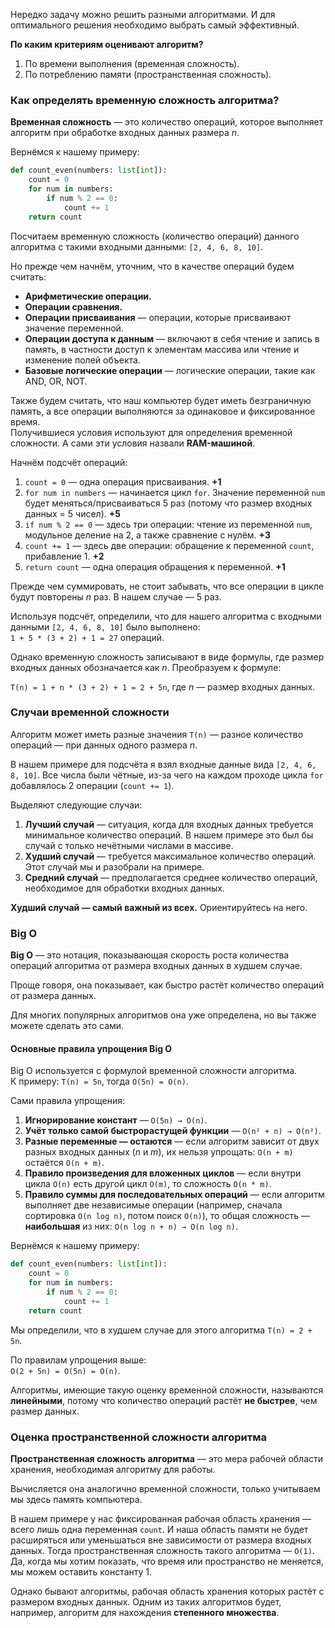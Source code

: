 Нередко задачу можно решить разными алгоритмами. И для оптимального решения необходимо выбрать самый эффективный.  

**По каким критериям оценивают алгоритм?**  
1. По времени выполнения (временная сложность).  
2. По потреблению памяти (пространственная сложность).  

### Как определять временную сложность алгоритма?  
**Временная сложность** — это количество операций, которое выполняет алгоритм при обработке входных данных размера *n*.  

Вернёмся к нашему примеру:  
```python
def count_even(numbers: list[int]):
    count = 0
    for num in numbers:
        if num % 2 == 0:
            count += 1
    return count
```  

Посчитаем временную сложность (количество операций) данного алгоритма с такими входными данными: `[2, 4, 6, 8, 10]`.  

Но прежде чем начнём, уточним, что в качестве операций будем считать:  
- **Арифметические операции.**  
- **Операции сравнения.**  
- **Операции присваивания** — операции, которые присваивают значение переменной.  
- **Операции доступа к данным** — включают в себя чтение и запись в память, в частности доступ к элементам массива или чтение и изменение полей объекта.  
- **Базовые логические операции** — логические операции, такие как AND, OR, NOT.  

Также будем считать, что наш компьютер будет иметь безграничную память, а все операции выполняются за одинаковое и фиксированное время.  
Получившиеся условия используют для определения временной сложности. А сами эти условия назвали **RAM-машиной**.  

Начнём подсчёт операций:  
1. `count = 0` — одна операция присваивания. **+1**  
2. `for num in numbers` — начинается цикл `for`. Значение переменной `num` будет меняться/присваиваться 5 раз (потому что размер входных данных = 5 чисел). **+5**  
3. `if num % 2 == 0` — здесь три операции: чтение из переменной `num`, модульное деление на 2, а также сравнение с нулём. **+3**  
4. `count += 1` — здесь две операции: обращение к переменной `count`, прибавление 1. **+2**  
5. `return count` — одна операция обращения к переменной. **+1**  

Прежде чем суммировать, не стоит забывать, что все операции в цикле будут повторены *n* раз. В нашем случае — 5 раз.  

Используя подсчёт, определили, что для нашего алгоритма с входными данными `[2, 4, 6, 8, 10]` было выполнено:  
`1 + 5 * (3 + 2) + 1 = 27` операций.  

Однако временную сложность записывают в виде формулы, где размер входных данных обозначается как *n*. Преобразуем к формуле:  

`T(n) = 1 + n * (3 + 2) + 1 = 2 + 5n`, где *n* — размер входных данных.  

### Случаи временной сложности  
Алгоритм может иметь разные значения `T(n)` — разное количество операций — при данных одного размера *n*.  

В нашем примере для подсчёта я взял входные данные вида `[2, 4, 6, 8, 10]`. Все числа были чётные, из-за чего на каждом проходе цикла `for` добавлялось 2 операции (`count += 1`).  

Выделяют следующие случаи:  
1. **Лучший случай** — ситуация, когда для входных данных требуется минимальное количество операций. В нашем примере это был бы случай с только нечётными числами в массиве.  
2. **Худший случай** — требуется максимальное количество операций. Этот случай мы и разобрали на примере.  
3. **Средний случай** — предполагается среднее количество операций, необходимое для обработки входных данных.  

**Худший случай — самый важный из всех.** Ориентируйтесь на него.  

### Big O  
**Big O** — это нотация, показывающая скорость роста количества операций алгоритма от размера входных данных в худшем случае.  

Проще говоря, она показывает, как быстро растёт количество операций от размера данных.  

Для многих популярных алгоритмов она уже определена, но вы также можете сделать это сами.  

#### Основные правила упрощения Big O  
Big O используется с формулой временной сложности алгоритма.  
К примеру: `T(n) = 5n`, тогда `O(5n) = O(n)`.  

Сами правила упрощения:  
1. **Игнорирование констант** — `O(5n) → O(n)`.  
2. **Учёт только самой быстрорастущей функции** — `O(n² + n) → O(n²)`.  
3. **Разные переменные — остаются** — если алгоритм зависит от двух разных входных данных (*n* и *m*), их нельзя упрощать: `O(n + m)` остаётся `O(n + m)`.  
4. **Правило произведения для вложенных циклов** — если внутри цикла `O(n)` есть другой цикл `O(m)`, то сложность `O(n * m)`.  
5. **Правило суммы для последовательных операций** — если алгоритм выполняет две независимые операции (например, сначала сортировка `O(n log n)`, потом поиск `O(n)`), то общая сложность — **наибольшая** из них: `O(n log n + n) → O(n log n)`.  

Вернёмся к нашему примеру:  
```python
def count_even(numbers: list[int]):
    count = 0
    for num in numbers:
        if num % 2 == 0:
            count += 1
    return count
```  

Мы определили, что в худшем случае для этого алгоритма `T(n) = 2 + 5n`.  

По правилам упрощения выше:  
`O(2 + 5n) = O(5n) = O(n)`.  

Алгоритмы, имеющие такую оценку временной сложности, называются **линейными**, потому что количество операций растёт **не быстрее**, чем размер данных.  

### Оценка пространственной сложности алгоритма  
**Пространственная сложность алгоритма** — это мера рабочей области хранения, необходимая алгоритму для работы.  

Вычисляется она аналогично временной сложности, только учитываем мы здесь память компьютера.  

В нашем примере у нас фиксированная рабочая область хранения — всего лишь одна переменная `count`. И наша область памяти не будет расширяться или уменьшаться вне зависимости от размера входных данных. Тогда пространственная сложность такого алгоритма — `O(1)`.  
Да, когда мы хотим показать, что время или пространство не меняется, мы можем оставить константу 1.  

Однако бывают алгоритмы, рабочая область хранения которых растёт с размером входных данных. Одним из таких алгоритмов будет, например, алгоритм для нахождения **степенного множества**.  
